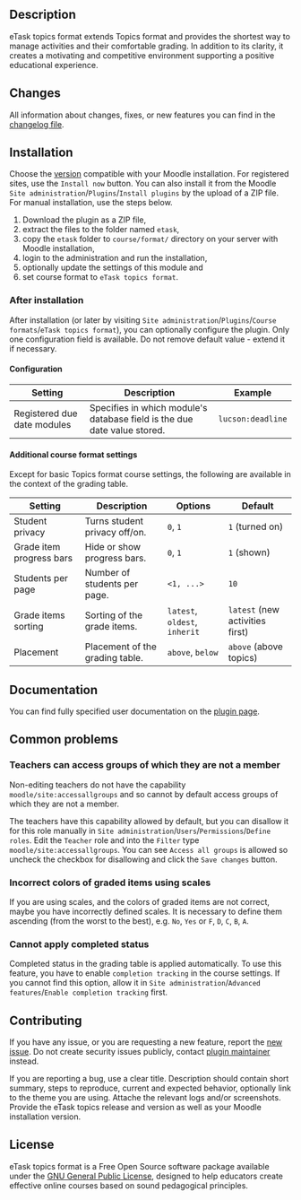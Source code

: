 ## Description

eTask topics format extends Topics format and provides the shortest way to manage activities and their comfortable grading. In addition to its clarity, it creates a motivating and competitive environment supporting a positive educational experience.

## Changes

All information about changes, fixes, or new features you can find in the [changelog file](CHANGELOG.md).

## Installation

Choose the [version](https://moodle.org/plugins/pluginversions.php?plugin=format_etask) compatible with your Moodle installation. For registered sites, use the `Install now` button. You can also install it from the Moodle `Site administration`/`Plugins`/`Install plugins` by the upload of a ZIP file. For manual installation, use the steps below.

1. Download the plugin as a ZIP file,
2. extract the files to the folder named `etask`,
3. copy the `etask` folder to `course/format/` directory on your server with Moodle installation,
4. login to the administration and run the installation,
5. optionally update the settings of this module and
6. set course format to `eTask topics format`.

### After installation

After installation (or later by visiting `Site administration`/`Plugins`/`Course formats`/`eTask topics format`), you can optionally configure the plugin. Only one configuration field is available. Do not remove default value - extend it if necessary.

#### Configuration

| Setting                     | Description                                                              | Example           |
| --------------------------- | ------------------------------------------------------------------------ | ----------------- |
| Registered due date modules | Specifies in which module's database field is the due date value stored. | `lucson:deadline` |

#### Additional course format settings

Except for basic Topics format course settings, the following are available in the context of the grading table.

| Setting                  | Description                     | Options                       | Default                         |
| ------------------------ | ------------------------------- | ----------------------------- | ------------------------------- |
| Student privacy          | Turns student privacy off/on.   | `0`, `1`                      | `1` (turned on)                 |
| Grade item progress bars | Hide or show progress bars.     | `0`, `1`                      | `1` (shown)                     |
| Students per page        | Number of students per page.    | `<1, ...>`                    | `10`                            |
| Grade items sorting      | Sorting of the grade items.     | `latest`, `oldest`, `inherit` | `latest` (new activities first) |
| Placement                | Placement of the grading table. | `above`, `below`              | `above` (above topics)          |

## Documentation

You can find fully specified user documentation on the [plugin page](https://moodle.org/plugins/format_etask).

## Common problems

### Teachers can access groups of which they are not a member

Non-editing teachers do not have the capability `moodle/site:accessallgroups` and so cannot by default access groups of which they are not a member.

The teachers have this capability allowed by default, but you can disallow it for this role manually in `Site administration`/`Users`/`Permissions`/`Define roles`. Edit the `Teacher` role and into the `Filter` type `moodle/site:accessallgroups`. You can see `Access all groups` is allowed so uncheck the checkbox for disallowing and click the `Save changes` button.

### Incorrect colors of graded items using scales

If you are using scales, and the colors of graded items are not correct, maybe you have incorrectly defined scales. It is necessary to define them ascending (from the worst to the best), e.g. `No`, `Yes` or `F`, `D`, `C`, `B`, `A`.

### Cannot apply completed status

Completed status in the grading table is applied automatically. To use this feature, you have to enable `completion tracking` in the course settings. If you cannot find this option, allow it in `Site administration`/`Advanced features`/`Enable completion tracking` first.

## Contributing

If you have any issue, or you are requesting a new feature, report the [new issue](https://gitlab.com/drlikm/format_etask/-/issues/new). Do not create security issues publicly, contact [plugin maintainer](https://moodle.org/user/profile.php?id=1566618) instead.

If you are reporting a bug, use a clear title. Description should contain short summary, steps to reproduce, current and expected behavior, optionally link to the theme you are using. Attache the relevant logs and/or screenshots. Provide the eTask topics release and version as well as your Moodle installation version.

## License

eTask topics format is a Free Open Source software package available under the [GNU General Public License](LICENSE), designed to help educators create effective online courses based on sound pedagogical principles.
